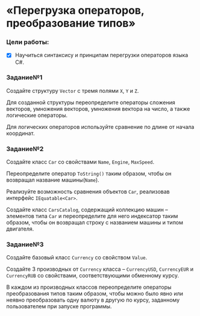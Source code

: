 # «Перегрузка операторов, преобразование типов»

### Цели работы:
- [x] Научиться синтаксису и принципам перегрузки операторов языка C#.

### Задание№1
Создайте структуру `Vector` с тремя полями `X`, `Y` и `Z`. 

Для созданной структуры переопределите операторы сложения векторов, умножения векторов, умножения вектора на число, а также логические операторы. 

Для логических операторов используйте сравнение по длине от начала координат.

### Задание№2
Создайте класс `Car` со свойствами `Name`, `Engine`, `MaxSpeed`. 

Переопределите оператор `ToString()` таким образом, чтобы он возвращал название машины(`Name`). 

Реализуйте возможность сравнения объектов `Car`, реализовав интерфейс `IEquatable<Car>`. 

Создайте класс `CarsCatalog`, содержащий коллекцию машин – элементов типа `Car` и переопределите для него индексатор таким образом, чтобы он возвращал строку с названием машины и типом двигателя.

### Задание№3
Создайте базовый класс `Currency` со свойством `Value`. 

Создайте 3 производных от `Currency` класса – `CurrencyUSD`, `CurrencyEUR` и `CurrencyRUB` со свойствами, соответствующими обменному курсу. 

В каждом из производных классов переопределите операторы преобразования типов таким образом, чтобы можно было явно или неявно преобразовать одну валюту в другую по курсу, заданному пользователем при запуске программы.
